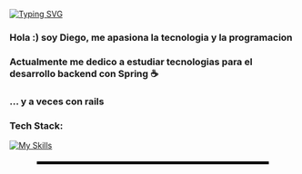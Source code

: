 [![Typing SVG](https://readme-typing-svg.herokuapp.com?font=Fira+Code&size=20&pause=1000&color=52EE00&repeat=false&width=435&lines=Diego+Vega+-+Software+Engineer)](https://git.io/typing-svg)

<h3>Hola :) soy Diego, me apasiona la tecnologia y la programacion </h3> 
<h3>Actualmente me dedico a estudiar tecnologias para el desarrollo backend con Spring ☕ </h3>
<h3>... y a veces con rails</h3> 



<h3>Tech Stack: </h3>

[![My Skills](https://skillicons.dev/icons?i=java,spring)](https://skillicons.dev)

<hr style="width: 80%; border: 2px solid black; margin: 20px auto;">
